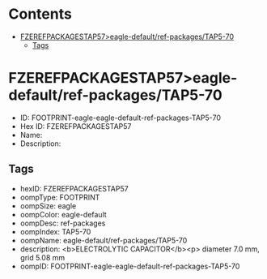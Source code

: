 



Contents
========

* [FZEREFPACKAGESTAP57>eagle-default/ref-packages/TAP5-70](#fzerefpackagestap57eagle-defaultref-packagestap5-70)
	* [Tags](#tags)

# FZEREFPACKAGESTAP57>eagle-default/ref-packages/TAP5-70

- ID: FOOTPRINT-eagle-eagle-default-ref-packages-TAP5-70
- Hex ID: FZEREFPACKAGESTAP57
- Name: 
- Description: 

## Tags

- hexID: FZEREFPACKAGESTAP57
- oompType: FOOTPRINT
- oompSize: eagle
- oompColor: eagle-default
- oompDesc: ref-packages
- oompIndex: TAP5-70
- oompName: eagle-default/ref-packages/TAP5-70
- description: &lt;b&gt;ELECTROLYTIC CAPACITOR&lt;/b&gt;&lt;p&gt;&#xD;
diameter 7.0 mm, grid 5.08 mm
- oompID: FOOTPRINT-eagle-eagle-default-ref-packages-TAP5-70

